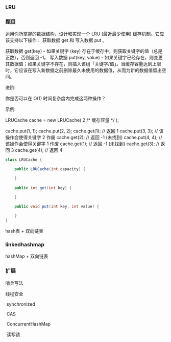 ### LRU



### 题目

运用你所掌握的数据结构，设计和实现一个  LRU (最近最少使用) 缓存机制。它应该支持以下操作： 获取数据 get 和 写入数据 put 。

获取数据 get(key) - 如果关键字 (key) 存在于缓存中，则获取关键字的值（总是正数），否则返回 -1。
写入数据 put(key, value) - 如果关键字已经存在，则变更其数据值；如果关键字不存在，则插入该组「关键字/值」。当缓存容量达到上限时，它应该在写入新数据之前删除最久未使用的数据值，从而为新的数据值留出空间。

 

进阶:

你是否可以在 O(1) 时间复杂度内完成这两种操作？

 

示例:

LRUCache cache = new LRUCache( 2 /* 缓存容量 */ );

cache.put(1, 1);
cache.put(2, 2);
cache.get(1);       // 返回  1
cache.put(3, 3);    // 该操作会使得关键字 2 作废
cache.get(2);       // 返回 -1 (未找到)
cache.put(4, 4);    // 该操作会使得关键字 1 作废
cache.get(1);       // 返回 -1 (未找到)
cache.get(3);       // 返回  3
cache.get(4);       // 返回  4

```java
class LRUCache {

    public LRUCache(int capacity) {

    }
    
    public int get(int key) {

    }
    
    public void put(int key, int value) {

    }
}
```

hash表 + 双向链表



### linkedhashmap

hashMap + 双向链表





### 扩展

哨兵写法

线程安全

​	synchronized

​	CAS

​	ConcurrentHashMap

​	读写锁
